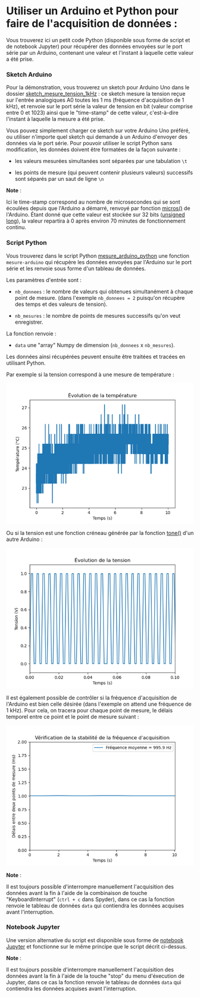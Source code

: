 # Utiliser un Arduino et Python pour faire de l'acquisition de données :

Vous trouverez ici un petit code Python (disponible sous forme de script et de notebook Jupyter) pour récupérer des données envoyées sur le port série par un Arduino, contenant une valeur et l'instant à laquelle cette valeur a été prise.

### Sketch Arduino

Pour la démonstration, vous trouverez un sketch pour Arduino Uno dans le dossier [sketch_mesure_tension_1kHz](./sketch-arduino/sketch_mesure_tension_1kHz) : ce sketch mesure la tension reçue sur l'entrée analogiques A0 toutes les 1 ms (fréquence d'acquisition de 1 kHz), et renvoie sur le port série la valeur de tension en bit (valeur comprise entre 0 et 1023) ainsi que le "time-stamp" de cette valeur, c'est-à-dire l'instant à laquelle la mesure a été prise.

Vous pouvez simplement charger ce sketch sur votre Arduino Uno préféré, ou utiliser n'importe quel sketch qui demande à un Arduino d'envoyer des données via le port série. Pour pouvoir utiliser le script Python sans modification, les données doivent être formatées de la façon suivante : 

- les valeurs mesurées simultanées sont séparées par une tabulation ``\t`` 

- les points de mesure (qui peuvent contenir plusieurs valeurs) successifs sont séparés par un saut de ligne ``\n``

**Note** :

Ici le time-stamp correspond au nombre de microsecondes qui se sont écoulées depuis que l'Arduino a démarré, renvoyé par fonction [micros()](https://www.arduino.cc/reference/en/language/functions/time/micros/) de l'Arduino. Étant donné que cette valeur est stockée sur 32 bits ([unsigned long](https://www.arduino.cc/reference/fr/language/variables/data-types/unsignedlong/)), la valeur repartira à 0 après environ 70 minutes de fonctionnement continu.

### Script Python

Vous trouverez dans le script Python [mesure_arduino_python](./script-python/mesure_arduino_python.py) une fonction ``mesure-arduino`` qui récupère les données envoyées par l'Arduino sur le port série et les renvoie sous forme d'un tableau de données.

Les paramètres d'entrée sont :

- ``nb_donnees`` : le nombre de valeurs qui obtenues simultanément à chaque point de mesure.
  (dans l'exemple  ``nb_donnees = 2`` puisqu'on récupère des temps et des valeurs de tension).

- ``nb_mesures`` : le nombre de points de mesures successifs qu'on veut enregistrer.

La fonction renvoie :

- ``data`` une "array" Numpy de dimension (``nb_donnees`` x ``nb_mesures``).

Les données ainsi récupérées peuvent ensuite être traitées et tracées en utilisant Python.

Par exemple si la tension correspond à une mesure de température :

![](./images/mesure_temperature.png)

Ou si la tension est une fonction créneau générée par la fonction [tone()](https://www.arduino.cc/reference/en/language/functions/advanced-io/tone/) d'un autre Arduino :

![](./images/mesure_creneau.png)

Il est également possible de contrôler si la fréquence d'acquisition de l'Arduino est bien celle désirée (dans l'exemple on attend une fréquence de 1 kHz). Pour cela, on tracera pour chaque point de mesure, le délais temporel entre ce point et le point de mesure suivant :

![](./images/test_frequence.png)

**Note** :

Il est toujours possible d'interrompre manuellement l'acquisition des données avant la fin à l'aide de la combinaison de touche "KeyboardInterrupt" (``ctrl + c`` dans Spyder), dans ce cas la fonction renvoie le tableau de données ``data`` qui contiendra les données acquises avant l'interruption.

### Notebook Jupyter

Une version alternative du script est disponible sous forme de [notebook Jupyter](./notebook-python/Mesure_arduino_python.ipynb) et fonctionne sur le même principe que le script décrit ci-dessus.

**Note** :

Il est toujours possible d'interrompre manuellement l'acquisition des données avant la fin à l'aide de la touche "stop" du menu d'éxecution de Jupyter, dans ce cas la fonction renvoie le tableau de données `data` qui contiendra les données acquises avant l'interruption.
